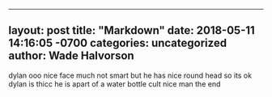 ------
layout: post
title:  "Markdown"
date:   2018-05-11 14:16:05 -0700
categories: uncategorized
author: Wade Halvorson
---
dylan
ooo nice face
much not smart
but he has nice round head so its ok
dylan is thicc
he is apart of a water bottle cult nice man
the end
